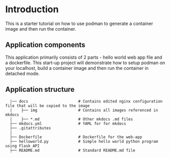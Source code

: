 # Introduction

This is a starter tutorial on how to use podman to generate a container image and then run the container. 

## Application components
This application primarily consists of 2 parts - hello world web app file and a dockerfile. This start-up project will demonstrate how to setup podman on your localhost, build a container image and then run the container in detached mode. 

## Application structure
```
  |── docs                      # Contains edited nginx configuration file that will be copied to the image
  |    ├── img                  # Contains all images referenced in mkdocs
  |    ├── *.md                 # Other mkdocs .md files
  ├── mkdocs.yml                # YAML for for mkdocs
  ├── .gitattributes
  |
  ├── Dockerfile                # Dockerfile for the web-app
  ├── helloworld.py             # Simple hello world python program using Flask API
  ├── README.md                 # Standard README.md file
```
